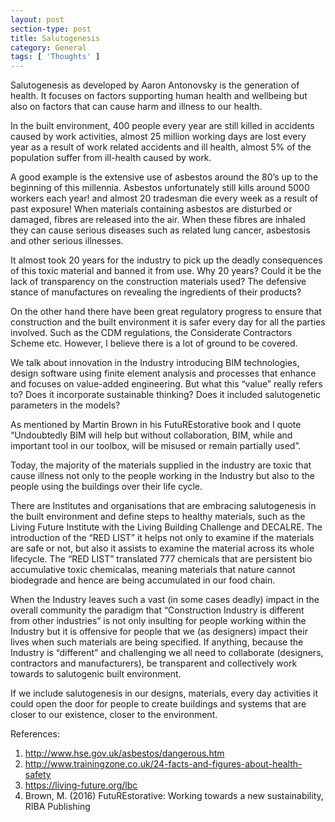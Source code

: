 ```yaml
---
layout: post
section-type: post
title: Salutogenesis
category: General
tags: [ 'Thoughts' ]
---
```

Salutogenesis as developed by Aaron Antonovsky is the generation of health. It focuses on factors supporting human health and wellbeing but also on factors that can cause harm and illness to our health. 

In the built environment, 400 people every year are still killed in accidents caused by work activities, almost 25 million working days are lost every year as a result of work related accidents and ill health, almost 5% of the population suffer from ill-health caused by work.

A good example is the extensive use of asbestos around the 80’s up to the beginning of this millennia. Asbestos unfortunately still kills around 5000 workers each year! and almost 20 tradesman die every week as a result of past exposure! When materials containing asbestos are disturbed or damaged, fibres are released into the air. When these fibres are inhaled they can cause serious diseases such as related lung cancer, asbestosis and other serious illnesses.

It almost took 20 years for the industry to pick up the deadly consequences of this toxic material and banned it from use. Why 20 years? Could it be the lack of transparency on the construction materials used?  The defensive stance of manufactures on revealing the ingredients of their products?

On the other hand there have been great regulatory progress to ensure that construction and the built environment it is safer every day for all the parties involved. Such as the CDM regulations, the Considerate Contractors Scheme etc. However, I believe there is a lot of ground to be covered.

We talk about innovation in the Industry introducing BIM technologies, design software using finite element analysis and processes that enhance and focuses on value-added engineering. But what this “value” really refers to? Does it incorporate sustainable thinking? Does it included salutogenetic parameters in the models? 

As mentioned by Martin Brown in his FutuREstorative book and I quote “Undoubtedly BIM will help but without collaboration, BIM, while and important tool in our toolbox, will be misused or remain partially used”.

Today, the majority of the materials supplied in the industry are toxic that cause illness not only to the people working in the Industry but also to the people using the buildings over their life cycle. 

There are Institutes and organisations that are embracing salutogenesis in the built environment and define steps to healthy materials, such as the Living Future Institute with the Living Building Challenge and DECALRE. The introduction of the “RED LIST” it helps not only to examine if the materials are safe or not, but also it assists to examine the material across its whole lifecycle. The “RED LIST” translated 777 chemicals that are persistent bio accumulative toxic chemicalas, meaning materials that nature cannot biodegrade and hence are being accumulated in our food chain.

When the Industry leaves such a vast (in some cases deadly) impact in the overall community the paradigm that “Construction Industry is different from other industries” is not only insulting for people working within the Industry but it is offensive for people that we (as designers) impact their lives when such materials are being specified. If anything, because the Industry is “different” and challenging we all need to collaborate (designers, contractors and manufacturers), be transparent and collectively work towards to salutogenic built environment. 

If we include salutogenesis in our designs, materials, every day activities it could open the door for people to create buildings and systems that are closer to our existence, closer to the environment.

References:
1.	http://www.hse.gov.uk/asbestos/dangerous.htm
2.	http://www.trainingzone.co.uk/24-facts-and-figures-about-health-safety
3.	https://living-future.org/lbc
4.	Brown, M. (2016) FutuREstorative: Working towards a new sustainability, RIBA Publishing

